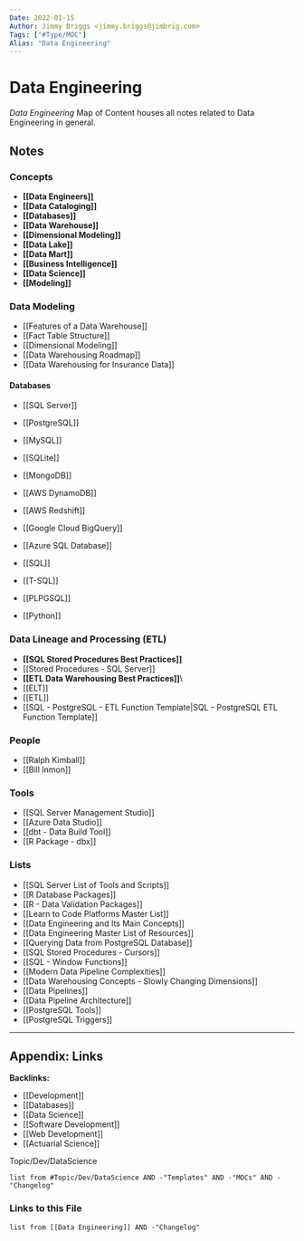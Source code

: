 ```yaml
---
Date: 2022-01-15
Author: Jimmy Briggs <jimmy.briggs@jimbrig.com>
Tags: ["#Type/MOC"]
Alias: "Data Engineering"
---
```


# Data Engineering

*Data Engineering* Map of Content houses all notes related to Data Engineering in general.

## Notes

### Concepts

- **[[Data Engineers]]**
- **[[Data Cataloging]]**
- **[[Databases]]**
- **[[Data Warehouse]]**
- **[[Dimensional Modeling]]**
- **[[Data Lake]]**
- **[[Data Mart]]**
- **[[Business Intelligence]]**
- **[[Data Science]]**
- **[[Modeling]]**

### Data Modeling

-   [[Features of a Data Warehouse]]
-   [[Fact Table Structure]]
-   [[Dimensional Modeling]]
-   [[Data Warehousing Roadmap]]
-   [[Data Warehousing for Insurance Data]]

#### Databases

- [[SQL Server]]
- [[PostgreSQL]]
- [[MySQL]]
- [[SQLite]]
- [[MongoDB]]
- [[AWS DynamoDB]]

- [[AWS Redshift]]
- [[Google Cloud BigQuery]]
- [[Azure SQL Database]]

- [[SQL]]
- [[T-SQL]]
- [[PLPGSQL]]
- [[Python]]

### Data Lineage and Processing (ETL)

- **[[SQL Stored Procedures Best Practices]]**
- [[Stored Procedures - SQL Server]]
- **[[ETL Data Warehousing Best Practices]]**\
- [[ELT]]
- [[ETL]]
- [[SQL - PostgreSQL - ETL Function Template|SQL - PostgreSQL ETL Function Template]]


### People

- [[Ralph Kimball]]
- [[Bill Inmon]]

### Tools

- [[SQL Server Management Studio]]
- [[Azure Data Studio]]
- [[dbt - Data Build Tool]]
- [[R Package - dbx]]

### Lists

- [[SQL Server List of Tools and Scripts]]
- [[R Database Packages]]
- [[R - Data Validation Packages]]
- [[Learn to Code Platforms Master List]]
- [[Data Engineering and Its Main Concepts]]
- [[Data Engineering Master List of Resources]]
- [[Querying Data from PostgreSQL Database]]
- [[SQL Stored Procedures - Cursors]]
- [[SQL - Window Functions]]
- [[Modern Data Pipeline Complexities]]
- [[Data Warehousing Concepts - Slowly Changing Dimensions]]
- [[Data Pipelines]]
- [[Data Pipeline Architecture]]
- [[PostgreSQL Tools]]
- [[PostgreSQL Triggers]]


***

## Appendix: Links

**Backlinks:**

- [[Development]]
- [[Databases]]
- [[Data Science]]
- [[Software Development]]
- [[Web Development]]
- [[Actuarial Science]]

Topic/Dev/DataScience

```dataview
list from #Topic/Dev/DataScience AND -"Templates" AND -"MOCs" AND -"Changelog"
```

### Links to this File

```dataview
list from [[Data Engineering]] AND -"Changelog"
```